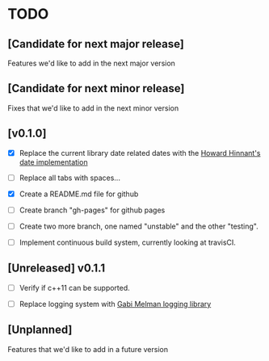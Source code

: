 # TODO

## [Candidate for next major release]
Features we'd like to add in the next major version


## [Candidate for next minor release]
Fixes that we'd like to add in the next minor version


## [v0.1.0]

- [x] Replace the current library date related dates with the 
  [Howard Hinnant's date implementation](https://github.com/HowardHinnant/date)

- [ ] Replace all tabs with spaces...

- [x] Create a README.md file for github

- [ ] Create branch "gh-pages" for github pages

- [ ] Create two more branch, one named "unstable" and the other "testing".

- [ ] Implement continuous build system, currently looking at travisCI.

## [Unreleased] v0.1.1

- [ ] Verify if c++11 can be supported.

- [ ] Replace logging system with
  [Gabi Melman logging library](https://github.com/gabime/spdlog)

## [Unplanned]
Features that we'd like to add in a future version
